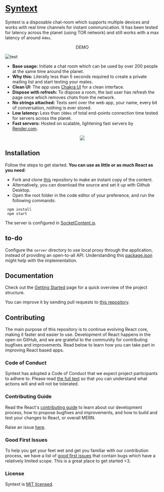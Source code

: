 # [Syntext](https://syntext.vercel.app)

Syntext is a disposable chat-room which supports multiple devices and works with real time channels for instant communication.
It has been tested for latency across the planet (using TOR network) and still works with a max latency of around `44ms`.

<div align="center">DEMO</div>

![test](https://cdn.statically.io/gh/thatsameguyokay/images/main/fortlax.gif)

- **Base usage:** Initiate a chat room which can be used by over 200 people at the same time around the planet.
- **Why this:** Literally less than 5 seconds required to create a private mailing list and start texting your mates.
- **Clean UI:** The app uses [Chakra UI](https://chakra-ui.com/) for a clean interface.
- **Dispose with refresh:** To dispose a room, the last user has refresh the page once which removes chats from the network.
- **No strings attached:** Texts sent over the web app, your name, every bit of conversation, nothing is ever stored.
- **Low latency:** Less than `100ms` of total end-points connection time tested for servers across the planet.
- **Fast servers:** Hosted on scalable, lightening fast servers by [Render.com](https://render.com).

<div align="center">
  <img src="https://cdn.statically.io/gh/thatsameguyokay/images/main/fortlax.png">
</div>

## Installation

Follow the steps to get started. **You can use as little or as much React as you need**:

- Fork and clone [this](https://github.com/sambhavsaxena/syntext) repository to make an instant copy of the content.
- Alternatively, you can download the source and set it up with Github Desktop.
- Open the root folder in the code editor of your preference, and run the following commands:

```
 npm install
 npm start
```

The server is configured in [SocketContent.js](https://github.com/sambhavsaxena/syntext/blob/main/src/socketContext.js).

## to-do

Configure the `server` directory to use local proxy through the application, instead of providing an open-to-all API.
Understanding this [package.json](https://github.com/sambhavsaxena/ikigai/blob/081e3e781e2621d0205d2d743511ecb66e2ffc7d/frontend/package.json#L3) might help with the implementation.

## Documentation

Check out the [Getting Started](https://reactjs.org/docs/getting-started.html) page for a quick overview of the project structure.

You can improve it by sending pull requests to [this repository](https://github.com/sambhavsaxena/syntext).

## Contributing

The main purpose of this repository is to continue evolving React core, making it faster and easier to use. Development of React happens in the open on GitHub, and we are grateful to the community for contributing bugfixes and improvements. Read below to learn how you can take part in improving React based apps.

### Code of Conduct

Syntext has adopted a Code of Conduct that we expect project participants to adhere to. Please read [the full text](https://code.fb.com/codeofconduct) so that you can understand what actions will and will not be tolerated.

### Contributing Guide

Read the React's [contributing guide](https://reactjs.org/contributing/how-to-contribute.html) to learn about our development process, how to propose bugfixes and improvements, and how to build and test your changes to React, or overall MERN.

Raise an issue [here](https://github.com/sambhavsaxena/syntext/issues).

### Good First Issues

To help you get your feet wet and get you familiar with our contribution process, we have a list of [good first issues](https://github.com/sambhavsaxena/syntext/labels/good%20first%20issue) that contain bugs which have a relatively limited scope. This is a great place to get started <3.

### License

Syntext is [MIT licensed](./LICENSE).
